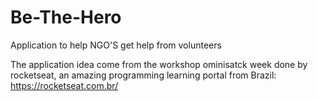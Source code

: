 # Be-The-Hero
Application to help NGO'S get help from volunteers

The application idea come from the workshop ominisatck week
done by rocketseat, an amazing programming learning portal from Brazil: https://rocketseat.com.br/
